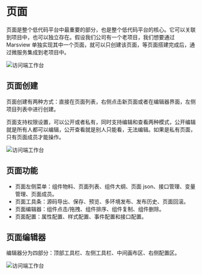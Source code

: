 # 页面

页面是整个低代码平台中最重要的部分，也是整个低代码平台的核心。它可以关联到项目中，也可以独立存在。假设我们公司有一个老项目，我们想要通过 Marsview 单独实现其中一个页面，就可以只创建该页面，等页面搭建完成后，通过微服务集成到老项目中。

![访问端工作台](/page/editor.png)

## 页面创建

页面创建有两种方式：直接在页面列表，右侧点击新页面或者在编辑器界面，左侧项目列表中进行创建。

页面支持权限设置，可以公开或者私有，同时支持编辑和查看两种模式，公开编辑就是所有人都可以编辑，公开查看就是别人只能看，无法编辑。如果是私有页面，只有页面成员才能操作。

![访问端工作台](/page/createPage.png)

## 页面功能

- 页面左侧菜单：组件物料、页面列表、组件大纲、页面 json、接口管理、变量管理、页面成员。
- 页面工具条：源码导出、保存、预览、多环境发布、发布历史、页面回滚。
- 页面编辑器：组件点击/拖拽、组件排序、组件复制、组件删除。
- 页面配置：属性配置、样式配置、事件配置和接口配置。

## 页面编辑器

编辑器分为四部分：顶部工具栏、左侧工具栏、中间画布区、右侧配置区。

![访问端工作台](/page/canvas.png)
